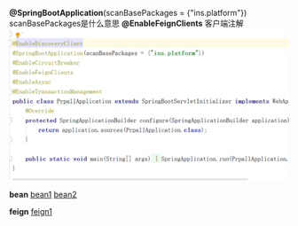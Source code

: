 **@SpringBootApplication**(scanBasePackages = {"ins.platform"})
scanBasePackages是什么意思
**@EnableFeignClients** 客户端注解
![](2023-02-21-14-44-32.png)




**bean**
[bean1](https://www.cnblogs.com/cxuanBlog/p/11179439.html#:~:text=Spring%E7%9A%84%40Bean%E6%B3%A8%E8%A7%A3%E7%94%A8%E4%BA%8E%E5%91%8A%E8%AF%89%E6%96%B9%E6%B3%95%EF%BC%8C%E4%BA%A7%E7%94%9F%E4%B8%80%E4%B8%AABean%E5%AF%B9%E8%B1%A1%EF%BC%8C%E7%84%B6%E5%90%8E%E8%BF%99%E4%B8%AABean%E5%AF%B9%E8%B1%A1%E4%BA%A4%E7%BB%99Spring%E7%AE%A1%E7%90%86%E3%80%82%20%E4%BA%A7%E7%94%9F%E8%BF%99%E4%B8%AABean%E5%AF%B9%E8%B1%A1%E7%9A%84%E6%96%B9%E6%B3%95Spring%E5%8F%AA%E4%BC%9A%E8%B0%83%E7%94%A8%E4%B8%80%E6%AC%A1%EF%BC%8C%E9%9A%8F%E5%90%8E%E8%BF%99%E4%B8%AASpring%E5%B0%86%E4%BC%9A%E5%B0%86%E8%BF%99%E4%B8%AABean%E5%AF%B9%E8%B1%A1%E6%94%BE%E5%9C%A8%E8%87%AA%E5%B7%B1%E7%9A%84IOC%E5%AE%B9%E5%99%A8%E4%B8%AD%E3%80%82,SpringIOC%20%E5%AE%B9%E5%99%A8%E7%AE%A1%E7%90%86%E4%B8%80%E4%B8%AA%E6%88%96%E8%80%85%E5%A4%9A%E4%B8%AAbean%EF%BC%8C%E8%BF%99%E4%BA%9Bbean%E9%83%BD%E9%9C%80%E8%A6%81%E5%9C%A8%40Configuration%E6%B3%A8%E8%A7%A3%E4%B8%8B%E8%BF%9B%E8%A1%8C%E5%88%9B%E5%BB%BA%EF%BC%8C%E5%9C%A8%E4%B8%80%E4%B8%AA%E6%96%B9%E6%B3%95%E4%B8%8A%E4%BD%BF%E7%94%A8%40Bean%E6%B3%A8%E8%A7%A3%E5%B0%B1%E8%A1%A8%E6%98%8E%E8%BF%99%E4%B8%AA%E6%96%B9%E6%B3%95%E9%9C%80%E8%A6%81%E4%BA%A4%E7%BB%99Spring%E8%BF%9B%E8%A1%8C%E7%AE%A1%E7%90%86%E3%80%82)
[bean2](https://blog.csdn.net/riemann_/article/details/118500805)

**feign**
[feign1](https://www.cnblogs.com/crazymakercircle/p/11965726.html#:~:text=Feign%E8%BF%9C%E7%A8%8B%E8%B0%83%E7%94%A8%EF%BC%8C%E6%A0%B8%E5%BF%83%E5%B0%B1%E6%98%AF%E9%80%9A%E8%BF%87%E4%B8%80%E7%B3%BB%E5%88%97%E7%9A%84%E5%B0%81%E8%A3%85%E5%92%8C%E5%A4%84%E7%90%86%EF%BC%8C%E5%B0%86%E4%BB%A5JAVA%E6%B3%A8%E8%A7%A3%E7%9A%84%E6%96%B9%E5%BC%8F%E5%AE%9A%E4%B9%89%E7%9A%84%E8%BF%9C%E7%A8%8B%E8%B0%83%E7%94%A8API%E6%8E%A5%E5%8F%A3%EF%BC%8C%E6%9C%80%E7%BB%88%E8%BD%AC%E6%8D%A2%E6%88%90HTTP%E7%9A%84%E8%AF%B7%E6%B1%82%E5%BD%A2%E5%BC%8F%EF%BC%8C%E7%84%B6%E5%90%8E%E5%B0%86HTTP%E7%9A%84%E8%AF%B7%E6%B1%82%E7%9A%84%E5%93%8D%E5%BA%94%E7%BB%93%E6%9E%9C%EF%BC%8C%E8%A7%A3%E7%A0%81%E6%88%90JAVA%20Bean%EF%BC%8C%E6%94%BE%E5%9B%9E%E7%BB%99%E8%B0%83%E7%94%A8%E8%80%85%E3%80%82%20Feign%E8%BF%9C%E7%A8%8B%E8%B0%83%E7%94%A8%E7%9A%84%E5%9F%BA%E6%9C%AC%E6%B5%81%E7%A8%8B%EF%BC%8C%E5%A4%A7%E8%87%B4%E5%A6%82%E4%B8%8B%E5%9B%BE%E6%89%80%E7%A4%BA%E3%80%82,%E4%BB%8E%E4%B8%8A%E5%9B%BE%E5%8F%AF%E4%BB%A5%E7%9C%8B%E5%88%B0%EF%BC%8CFeign%E9%80%9A%E8%BF%87%E5%A4%84%E7%90%86%E6%B3%A8%E8%A7%A3%EF%BC%8C%E5%B0%86%E8%AF%B7%E6%B1%82%E6%A8%A1%E6%9D%BF%E5%8C%96%EF%BC%8C%E5%BD%93%E5%AE%9E%E9%99%85%E8%B0%83%E7%94%A8%E7%9A%84%E6%97%B6%E5%80%99%EF%BC%8C%E4%BC%A0%E5%85%A5%E5%8F%82%E6%95%B0%EF%BC%8C%E6%A0%B9%E6%8D%AE%E5%8F%82%E6%95%B0%E5%86%8D%E5%BA%94%E7%94%A8%E5%88%B0%E8%AF%B7%E6%B1%82%E4%B8%8A%EF%BC%8C%E8%BF%9B%E8%80%8C%E8%BD%AC%E5%8C%96%E6%88%90%E7%9C%9F%E6%AD%A3%E7%9A%84%20Request%20%E8%AF%B7%E6%B1%82%E3%80%82)

